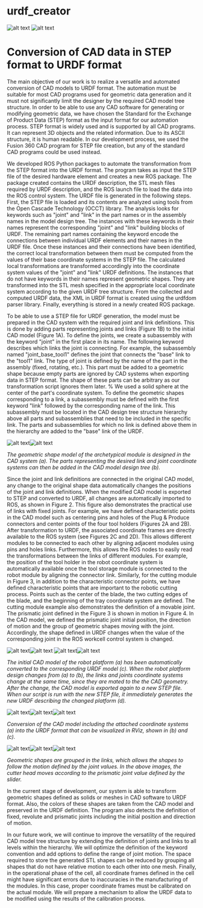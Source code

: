 # urdf_creator
![alt text](./documentation/reconcycle-transparent.png)
![alt text](./documentation/jsi-logo-1-150x150.png)

# Conversion of CAD data in STEP format to URDF format #

The main objective of our work is to realize a versatile and automated conversion of CAD models to URDF format. The automation must be suitable for most CAD programs used for geometric data generation and it must not significantly limit the designer by the required CAD model tree structure. In order to be able to use any CAD software for generating or modifying geometric data, we have chosen the Standard for the Exchange of Product Data (STEP) format as the input format for our automation process. STEP format is widely used and is supported by all CAD programs. It can represent 3D objects and the related information. Due to its ASCII structure, it is human readable. In our development process, we used the Fusion 360 CAD program for STEP file creation, but any of the standard CAD programs could be used instead.


We developed ROS Python packages to automate the transformation from the STEP format into the URDF format. The program takes as input the STEP file of the desired hardware element and creates a new ROS package. The package created contains the URDF description, the STL mesh files required by URDF description, and the ROS launch file to load the data into the ROS control system. The URDF file is generated in the following steps. First, the STEP file is loaded and its contents are analyzed using tools from the Open Cascade Technology (OCCT) library. The analysis looks for keywords such as "joint" and "link" in the part names or in the assembly names in the model design tree. The instances with these keywords in their names represent the corresponding "joint" and "link" building blocks of URDF.  The remaining part names containing the keyword encode the connections between individual URDF elements and their names in the URDF file. Once these instances and their connections have been identified, the correct local transformation between them must be computed from the values of their base coordinate systems in the STEP file. The calculated local transformations are transformed accordingly into the coordinate system values of the "joint" and "link" URDF definitions. The instances that do not have keywords in their names represent geometric shapes. They are transformed into the STL mesh specified in the appropriate local coordinate system according to the given URDF tree structure. From the collected and computed URDF data, the XML in URDF format is created using the urdfdom parser library. Finally, everything is stored in a newly created ROS package.

To be able to use a STEP file for URDF generation, the model must be prepared in the CAD system with the required joint and link definitions. This is done by adding parts representing joints and links (Figure 1B) to the initial CAD model (Figure 1A). To define the joints, we create a subassembly with the keyword "joint" in the first place in its name. The following keyword describes which links the joint is connecting. For example, the subassembly named "joint\_base\_tool1" defines the joint that connects the "base" link to the "tool1" link. The type of joint is defined by the name of the part in the assembly (fixed, rotating, etc.). This part must be added to a geometric shape because empty parts are ignored by CAD systems when exporting data in STEP format. The shape of these parts can be arbitrary as our transformation script ignores them later.
% We used a solid sphere at the center of the part's coordinate system.
To define the geometric shapes corresponding to a link, a subassembly must be defined with the first keyword "link" followed by the corresponding name of the link. This subassembly must be located in the CAD design tree structure hierarchy above all parts and subassemblies that need to be included in the specific link. The parts and subassemblies for which no link is defined above them in the hierarchy are added to the "base" link of the URDF.

![alt text](./documentation/cad_toolStorage.png)![alt text](./documentation/cad_CS_toolStorage_s.png)

*The geometric shape model of the archetypical module is designed in the CAD system (a). The parts representing the desired link and joint coordinate systems can then be added in the CAD model design tree (b).*



Since the joint and link definitions are connected in the original CAD model, any change to the original shape data automatically changes the positions of the joint and link definitions. When the modified CAD model is exported to STEP and converted to URDF, all changes are automatically imported to ROS, as shown in Figure 2. This figure also demonstrates the practical use of links with fixed joints. For example, we have defined characteristic points in the CAD model such as centering pins and holes of the Plug \& Produce connectors and center points of the four tool holders (Figures 2A and 2B). After transformation to URDF, the associated coordinate frames are directly available to the ROS system (see Figures 2C and 2D). This allows different modules to be connected to each other by aligning adjacent modules using pins and holes links. Furthermore, this allows the ROS nodes to easily read the transformations between the links of different modules. For example, the position of the tool holder in the robot coordinate system is automatically available once the tool storage module is connected to the robot module by aligning the connector link. Similarly, for the cutting module in Figure 3, in addition to the characteristic connector points, we have defined characteristic points that are important to the robotic cutting process. Points such as the center of the blade, the two cutting edges of the blade, and the beginning of the tray coordinate system are defined. The cutting module example also demonstrates the definition of a movable joint. The prismatic joint defined in the Figure 3 is shown in motion in Figure 4. In the CAD model, we defined the prismatic joint initial position, the direction of motion and the group of geometric shapes moving with the joint. Accordingly, the shape defined in URDF changes when the value of the corresponding joint in the ROS workcell control system is changed. 



![alt text](./documentation/cad_cs_toolStorage.png)![alt text](./documentation/cad_cs_toolStorage2.png)
![alt text](./documentation/rviz_tf_toolStorage.png)![alt text](./documentation/rviz_tf_toolStorage2.png)

*The initial CAD model of the robot platform (a) has been automatically converted to the corresponding URDF model (c).  When the robot platform design changes from (a) to (b), the links and joints coordinate systems change at the same time, since they are mated to the the CAD geometry. After the change, the CAD model is exported again to a new STEP file. When our script is run with the new STEP file, it immediately generates the new URDF describing the changed platform (d).*


![alt text](./documentation/cad_cs_gilotina.png)![alt text](./documentation/rviz_tf_gilotina.png)![alt text](./documentation/rviz_tf_gilotina_2.png)

*Conversion of the CAD model including the attached coordinate systems (a) into the URDF format that can be visualized in RViz, shown in (b) and (c).*



![alt text](./documentation/gilotina1.png)![alt text](./documentation/gilotina2.png)![alt text](./documentation/gilotina3.png)

*Geometric shapes are grouped in the links, which allows the shapes to follow the motion defined by the joint values. In the above images, the cutter head moves according to the prismatic joint value defined by the slider.*


In the current stage of development, our system is able to transform geometric shapes defined as solids or meshes in CAD software to URDF format. Also, the colors of these shapes are taken from the CAD model and preserved in the URDF definition. The program also detects the definition of fixed, revolute and prismatic joints including the initial position and direction of motion. 

In our future work, we will continue to improve the versatility of the required CAD model tree structure by extending the definition of joints and links to all levels within the hierarchy. We will optimize the definition of the keyword convention and add options to define the range of joint motion. The space required to store the generated STL shapes can be reduced by grouping all shapes that do not have relative motion to each other into one mesh. Finally, in the operational phase of the cell, all coordinate frames defined in the cell might have significant errors due to inaccuracies in the manufacturing of the modules. In this case, proper coordinate frames must be calibrated on the actual module. We will prepare a mechanism to allow the URDF data to be modified using the results of the calibration process.
